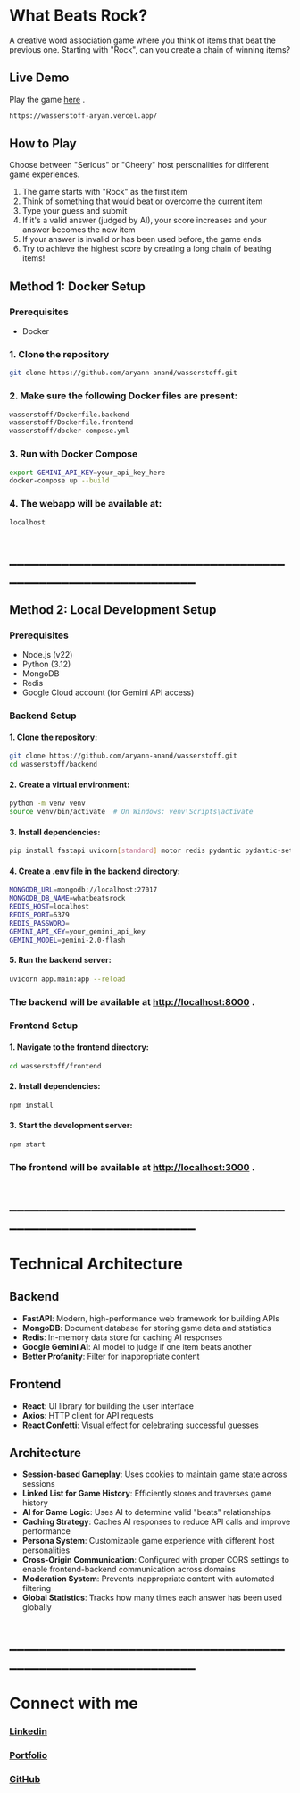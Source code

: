 # What Beats Rock?

A creative word association game where you think of items that beat the previous one. Starting with "Rock", can you create a chain of winning items?

## Live Demo

Play the game [here](https://wasserstoff-aryan.vercel.app/) .

```bash
https://wasserstoff-aryan.vercel.app/
```

## How to Play

Choose between "Serious" or "Cheery" host personalities for different game experiences.

1. The game starts with "Rock" as the first item
2. Think of something that would beat or overcome the current item
3. Type your guess and submit
4. If it's a valid answer (judged by AI), your score increases and your answer becomes the new item
5. If your answer is invalid or has been used before, the game ends
6. Try to achieve the highest score by creating a long chain of beating items!

## Method 1: Docker Setup

### Prerequisites

- Docker

### 1. Clone the repository

```bash
git clone https://github.com/aryann-anand/wasserstoff.git
```

### 2. Make sure the following Docker files are present:

```bash
wasserstoff/Dockerfile.backend
wasserstoff/Dockerfile.frontend
wasserstoff/docker-compose.yml
```

### 3. Run with Docker Compose

```bash
export GEMINI_API_KEY=your_api_key_here
docker-compose up --build
```

### 4. The webapp will be available at:

```bash
localhost
```

# ______________________________________________________________
## Method 2: Local Development Setup

### Prerequisites

- Node.js (v22)
- Python (3.12)
- MongoDB
- Redis
- Google Cloud account (for Gemini API access)

### Backend Setup

#### 1. Clone the repository:

```bash
git clone https://github.com/aryann-anand/wasserstoff.git
cd wasserstoff/backend
```

#### 2. Create a virtual environment:

```bash
python -m venv venv
source venv/bin/activate  # On Windows: venv\Scripts\activate
```

#### 3. Install dependencies:

```bash
pip install fastapi uvicorn[standard] motor redis pydantic pydantic-settings python-dotenv google-generativeai better-profanity
```

#### 4. Create a .env file in the backend directory:

```bash
MONGODB_URL=mongodb://localhost:27017
MONGODB_DB_NAME=whatbeatsrock
REDIS_HOST=localhost
REDIS_PORT=6379
REDIS_PASSWORD=
GEMINI_API_KEY=your_gemini_api_key
GEMINI_MODEL=gemini-2.0-flash
```

#### 5. Run the backend server:

```bash
uvicorn app.main:app --reload
```

### The backend will be available at [http://localhost:8000](http://localhost:8000) .

### Frontend Setup

#### 1. Navigate to the frontend directory:
```bash
cd wasserstoff/frontend
```

#### 2. Install dependencies:
```bash
npm install
```

#### 3. Start the development server:
```bash
npm start
```

### The frontend will be available at [http://localhost:3000](http://localhost:3000) .

# ______________________________________________________________

# Technical Architecture

## Backend

- **FastAPI**: Modern, high-performance web framework for building APIs
- **MongoDB**: Document database for storing game data and statistics
- **Redis**: In-memory data store for caching AI responses
- **Google Gemini AI**: AI model to judge if one item beats another
- **Better Profanity**: Filter for inappropriate content

## Frontend

- **React**: UI library for building the user interface
- **Axios**: HTTP client for API requests
- **React Confetti**: Visual effect for celebrating successful guesses

## Architecture

- **Session-based Gameplay**: Uses cookies to maintain game state across sessions
- **Linked List for Game History**: Efficiently stores and traverses game history
- **AI for Game Logic**: Uses AI to determine valid "beats" relationships
- **Caching Strategy**: Caches AI responses to reduce API calls and improve performance
- **Persona System**: Customizable game experience with different host personalities
- **Cross-Origin Communication**: Configured with proper CORS settings to enable frontend-backend communication across domains
- **Moderation System**: Prevents inappropriate content with automated filtering
- **Global Statistics**: Tracks how many times each answer has been used globally

# ______________________________________________________________

# Connect with me

### [Linkedin](https://www.linkedin.com/in/aryananand18)
### [Portfolio](https://hiaryan.vercel.app/)
### [GitHub](https://github.com/aryann-anand)